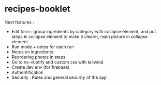 # recipes-booklet

Next features :

- Edit form : group ingredients by category with collapse element, and put steps in collapse element to make it clearer, main picture in collapse element
- Run mode + notes for each run
- Notes on ingredients
- Reordering photos in steps
- Go to no-vuetify and custom css with tailwind
- Create dev env (for firebase)
- Authentification
- Security : Rules and general security of the app
